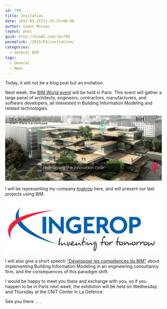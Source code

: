 ```yaml
---
id: 799
title: Invitation
date: 2015-03-21T11:35:53+00:00
author: Simon Moreau
layout: post
guid: http://bim42.com/?p=799
permalink: /2015/03/invitation/
categories:
  - General BIM
tags:
  - General
  - News
---
```

Today, it will not be a blog post but an invitation.

Next week, the [BIM World event](http://www.bim-w.com/?lang=en) will be held in Paris. This event will gather a large panel of architects, engineers, contractors, manufacturers, and software developers, all interested in Building Information Modeling and related technologies.

![bimworld](/assets/2015/03/bimworld.png)

I will be representing my company [Ingérop](http://www.ingerop.com/) here, and will present our last projects using BIM.

![ingerop](/assets/2015/03/ingerop.bmp)

I will also give a short speech ["Développer les compétences du BIM"](http://www.bim-w.com/program26) about implementing Building Information Modeling in an engineering consultancy firm, and the consequences of this paradigm shift.

I would be happy to meet you there and exchange with you, so if you happen to be in Paris next week, the exhibition will be held on Wednesday and Thursday at the CNIT Center in La Défence.

See you there ... .